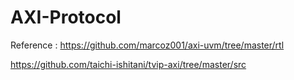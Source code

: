 # AXI-Protocol
Reference : 
  https://github.com/marcoz001/axi-uvm/tree/master/rtl
  
  https://github.com/taichi-ishitani/tvip-axi/tree/master/src
  
